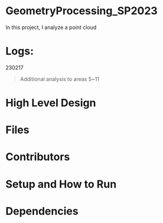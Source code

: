 # GeometryProcessing_SP2023
In this project, I analyze a point cloud

# Logs:
230217
>Additional analysis to areas 5~11

# High Level Design
# Files
# Contributors
# Setup and How to Run
# Dependencies
